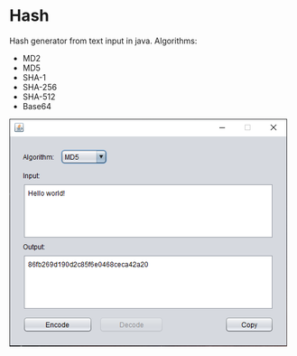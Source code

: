 # Hash

Hash generator from text input in java.
Algorithms:
- MD2
- MD5
- SHA-1
- SHA-256
- SHA-512
- Base64

![Screenshot](https://github.com/diogomcasado/Hash/blob/main/main.PNG)
